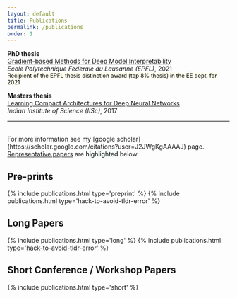 ```yaml
---
layout: default
title: Publications
permalink: /publications
order: 1
---
```


**PhD thesis** \
[Gradient-based Methods for Deep Model Interpretability](https://infoscience.epfl.ch/record/289640) \
*Ecole Polytechnique Federale du Lausanne (EPFL)*, 2021
<br><mark style="font-size:90%; padding:0px; margin:0px; background-color:ivory;">Recipient of the EPFL thesis distinction award (top 8% thesis) in the EE dept. for 2021 </mark>

**Masters thesis** \
[Learning Compact Architectures for Deep Neural Networks](pdfs/ms_thesis.pdf)\
*Indian Institute of Science (IISc)*, 2017

<hr style="border-top: solid 1px; color: lightgrey" />
<br>
For more information see my [google scholar](https://scholar.google.com/citations?user=J2JWgKgAAAAJ) page. <u>Representative papers</u> are <mark style="background-color:mintcream">highlighted</mark> below.
<br>

## **Pre-prints**

{% include publications.html type='preprint' %}
{% include publications.html type='hack-to-avoid-tldr-error' %} 
<br>

## **Long Papers**

{% include publications.html type='long' %}
{% include publications.html type='hack-to-avoid-tldr-error' %}
<br>

## **Short Conference / Workshop Papers**

{% include publications.html type='short' %}